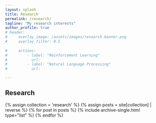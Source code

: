 ```yaml
---
layout: splash
title: Research
permalink: /research/
tagline: "My research interests"
author_profile: true
# header:
#     overlay_image: /assets/images/research banner.png
#     overlay_filter: 0.5
     
#     actions:
#         - label: "Reinforcement Learning"
#           url:
#         - label: "Natural Language Processing"
#           url:

---
```


## Research

<div class="grid__wrapper">
  {% assign collection = 'research' %}
  {% assign posts = site[collection] | reverse %}
  {% for post in posts %}
    {% include archive-single.html type="list" %}
  {% endfor %}
</div>



<!-- - **Summer Research Intern - CiSTUP Lab - IISc Bangalore**
    - Working on developing coordinated MARL (Mutli Agent Reinforcement Learning) algorithms for collision avoidance in open traffic systems and to mitigate phantom jams in closed traffic systems.
    - Setting up custom RL environments using PyGame and OpenAI Gym and running simulations leveraging Tensorflow GPU

- **Research Intern - Infinity Labs - UST Global**
    - Worked on building production level Paraphrase Generator using SOTA NLP transformer architectures.
    - Developed a web API using streamlit and flask for model inference.
    - Built a data generation CLI tool using the paraphrase generator for creating datasets with similar semantics
    - Contributed a model to the open-source hugging face library. https://huggingface.co/Vamsi/T5_Paraphrase_Paws -->